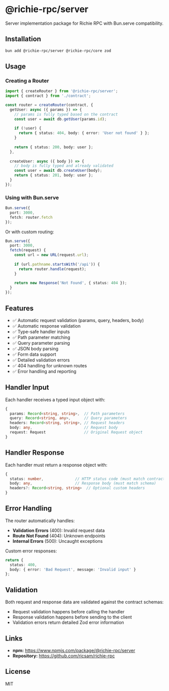 # @richie-rpc/server

Server implementation package for Richie RPC with Bun.serve compatibility.

## Installation

```bash
bun add @richie-rpc/server @richie-rpc/core zod
```

## Usage

### Creating a Router

```typescript
import { createRouter } from '@richie-rpc/server';
import { contract } from './contract';

const router = createRouter(contract, {
  getUser: async ({ params }) => {
    // params is fully typed based on the contract
    const user = await db.getUser(params.id);
    
    if (!user) {
      return { status: 404, body: { error: 'User not found' } };
    }
    
    return { status: 200, body: user };
  },
  
  createUser: async ({ body }) => {
    // body is fully typed and already validated
    const user = await db.createUser(body);
    return { status: 201, body: user };
  }
});
```

### Using with Bun.serve

```typescript
Bun.serve({
  port: 3000,
  fetch: router.fetch
});
```

Or with custom routing:

```typescript
Bun.serve({
  port: 3000,
  fetch(request) {
    const url = new URL(request.url);
    
    if (url.pathname.startsWith('/api')) {
      return router.handle(request);
    }
    
    return new Response('Not Found', { status: 404 });
  }
});
```

## Features

- ✅ Automatic request validation (params, query, headers, body)
- ✅ Automatic response validation
- ✅ Type-safe handler inputs
- ✅ Path parameter matching
- ✅ Query parameter parsing
- ✅ JSON body parsing
- ✅ Form data support
- ✅ Detailed validation errors
- ✅ 404 handling for unknown routes
- ✅ Error handling and reporting

## Handler Input

Each handler receives a typed input object with:

```typescript
{
  params: Record<string, string>,  // Path parameters
  query: Record<string, any>,      // Query parameters
  headers: Record<string, string>, // Request headers
  body: any,                       // Request body
  request: Request                 // Original Request object
}
```

## Handler Response

Each handler must return a response object with:

```typescript
{
  status: number,              // HTTP status code (must match contract)
  body: any,                   // Response body (must match schema)
  headers?: Record<string, string>  // Optional custom headers
}
```

## Error Handling

The router automatically handles:

- **Validation Errors** (400): Invalid request data
- **Route Not Found** (404): Unknown endpoints
- **Internal Errors** (500): Uncaught exceptions

Custom error responses:

```typescript
return {
  status: 400,
  body: { error: 'Bad Request', message: 'Invalid input' }
};
```

## Validation

Both request and response data are validated against the contract schemas:

- Request validation happens before calling the handler
- Response validation happens before sending to the client
- Validation errors return detailed Zod error information

## Links

- **npm:** https://www.npmjs.com/package/@richie-rpc/server
- **Repository:** https://github.com/ricsam/richie-rpc

## License

MIT

